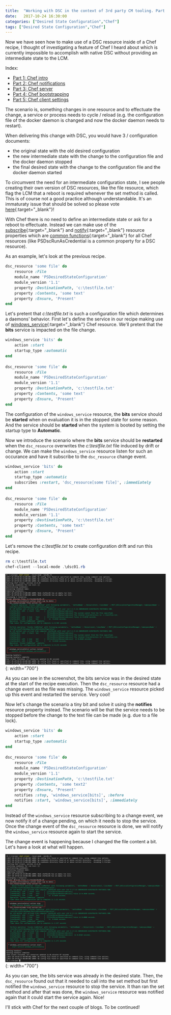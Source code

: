 ```yaml
---
title:  "Working with DSC in the context of 3rd party CM tooling. Part 2: Chef Notifications"
date:   2017-10-24 16:30:00
categories: ["Desired State Configuration","Chef"]
tags: ["Desired State Configuration","Chef"]
---
```


Now we have seen how to make use of a DSC resource inside of a Chef recipe, I thought of investigating a feature of Chef I heard about which is currently impossible to accomplish with native DSC without providing an intermediate state to the LCM.

Index:

* [Part 1: Chef intro](http://bgelens.nl/working-with-dsc-in-the-context-of-3rd-party-cm-tooling-part-1-chef-intro)
* [Part 2: Chef notifications](http://bgelens.nl/working-with-dsc-in-the-context-of-3rd-party-cm-tooling-part-2-chef-notifications/)
* [Part 3: Chef server](http://bgelens.nl/working-with-dsc-in-the-context-of-3rd-party-cm-tooling-part-3-chef-server/)
* [Part 4: Chef bootstrapping](http://bgelens.nl/working-with-dsc-in-the-context-of-3rd-party-cm-tooling-part-4-chef-bootstrap/)
* [Part 5: Chef client settings](http://bgelens.nl/working-with-dsc-in-the-context-of-3rd-party-cm-tooling-part-5-chef-clientsettings/)

The scenario is, something changes in one resource and to effectuate the change, a service or process needs to cycle / reload (e.g. the configuration file of the docker daemon is changed and now the docker daemon needs to restart).

When delivering this change with DSC, you would have 3 / configuration documents:

* the original state with the old desired configuration
* the new intermediate state with the change to the configuration file and the docker daemon stopped
* the final desired state with the change to the configuration file and the docker daemon started

To circumvent the need for an intermediate configuration state, I see people creating their own version of DSC resources, like the file resource, which flag the LCM that a reboot is required whenever the set method is called. This is of course not a good practice although understandable. It's an immaturaty issue that should be solved so please vote [here](https://windowsserver.uservoice.com/forums/301869-powershell/suggestions/11088639-enable-service-restart-and-similar-scenarios-in-ds){:target="_blank"}!

With Chef there is no need to define an intermediate state or ask for a reboot to effectuate. Instead we can make use of the [subscribe](https://docs.chef.io/resource_common.html#subscribes){:target="_blank"} and [notify](https://docs.chef.io/resource_common.html#notifies){:target="_blank"} resource properties which are [common functions](https://docs.chef.io/resource_common.html){:target="_blank"} for all Chef resources (like PSDscRunAsCredential is a common property for a DSC resource).

As an example, let's look at the previous recipe.

```ruby
dsc_resource 'some file' do
    resource :File
    module_name 'PSDesiredStateConfiguration'
    module_version '1.1'
    property :DestinationPath, 'c:\testfile.txt'
    property :Contents, 'some text'
    property :Ensure, 'Present'
end
```

Let's pretent that *c:\testfile.txt* is such a configuration file which determines a daemons' behavior. First let's define the service in our recipe making use of [windows_service](https://docs.chef.io/resource_windows_service.html){:target="_blank"} Chef resource. We'll pretent that the **bits** service is impacted on the file change.

```ruby
windows_service 'bits' do
    action :start
    startup_type :automatic
end

dsc_resource 'some file' do
    resource :File
    module_name 'PSDesiredStateConfiguration'
    module_version '1.1'
    property :DestinationPath, 'c:\testfile.txt'
    property :Contents, 'some text'
    property :Ensure, 'Present'
end
```

The configuration of the ```windows_service``` resource, the **bits** service should be **started** when on evaluation it is in the stopped state for some reason. And the service should be **started** when the system is booted by setting the startup type to **Automatic**.

Now we introduce the scenario where the **bits** service should be **restarted** when the ```dsc_resource``` overwrites the *c:\testfile.txt* file induced by drift or change. We can make the ```windows_service``` resource listen for such an occurance and have it subscribe to the ```dsc_resource``` change event.

```ruby
windows_service 'bits' do
    action :start
    startup_type :automatic
    subscribes :restart, 'dsc_resource[some file]', :immediately
end

dsc_resource 'some file' do
    resource :File
    module_name 'PSDesiredStateConfiguration'
    module_version '1.1'
    property :DestinationPath, 'c:\testfile.txt'
    property :Contents, 'some text'
    property :Ensure, 'Present'
end
```

Let's remove the *c:\testfile.txt* to create configuration drift and run this recipe.

```powershell
rm c:\testfile.txt
chef-client --local-mode .\dsc01.rb
```

![subscribe](/images/2017-10/dscrecipe01.png){: width="700"}

As you can see in the screenshot, the bits service was in the desired state at the start of the recipe execution. Then the ```dsc_resource``` resource had a change event as the file was missing. The ```windows_service``` resource picked up this event and restarted the service. Very cool!

Now let's change the scenario a tiny bit and solve it using the **notifies** resource property instead. The scenario will be that the service needs to be stopped before the change to the text file can be made (e.g. due to a file lock).

```ruby
windows_service 'bits' do
    action :start
    startup_type :automatic
end

dsc_resource 'some file' do
    resource :File
    module_name 'PSDesiredStateConfiguration'
    module_version '1.1'
    property :DestinationPath, 'c:\testfile.txt'
    property :Contents, 'some text2'
    property :Ensure, 'Present'
    notifies :stop, 'windows_service[bits]', :before
    notifies :start, 'windows_service[bits]', :immediately
end
```

Instead of the ```windows_service``` resource subscribing to a change event, we now notify it of a change pending, on which it needs to stop the service. Once the change event of the ```dsc_resource``` resource is done, we will notify the ```windows_service``` resource again to start the service.

The change event is happening because I changed the file content a bit. Let's have a look at what will happen.

![notify](/images/2017-10/dscrecipe02.png){: width="700"}

As you can see, the bits service was already in the desired state. Then, the ```dsc_resource``` found out that it needed to call into the set method but first notified the ```windows_service``` resource to stop the service. It than ran the set method and after that was done, the ```windows_service``` resource was notified again that it could start the service again. Nice!

I'll stick with Chef for the next couple of blogs. To be continued!

